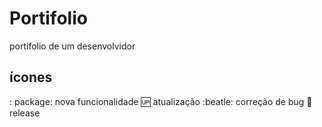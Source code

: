 # Portifolio
 portifolio de um desenvolvidor
 
 ## ícones

 : package: nova funcionalidade
 :up: atualização
 :beatle: correção de bug
 :checkered_flag: release
